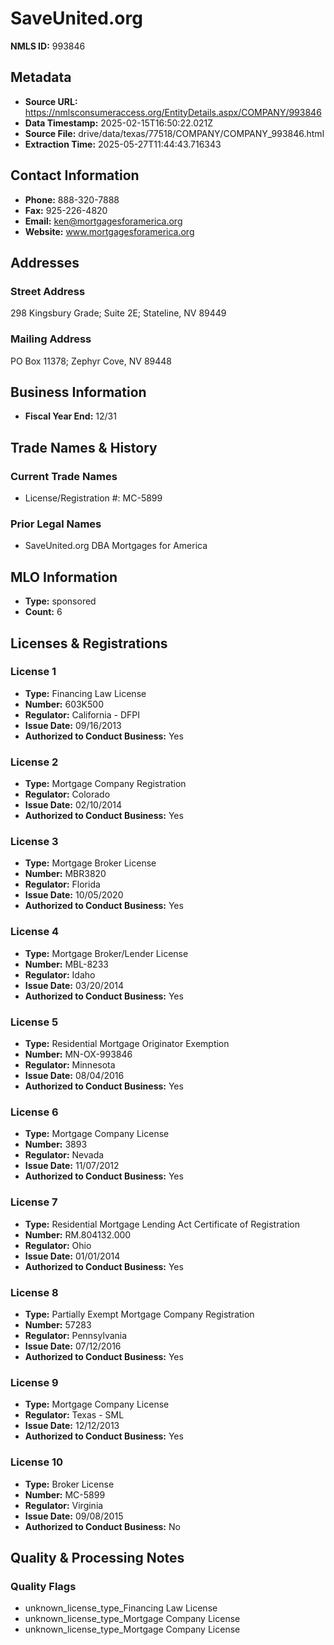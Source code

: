 # SaveUnited.org

**NMLS ID:** 993846

## Metadata
- **Source URL:** https://nmlsconsumeraccess.org/EntityDetails.aspx/COMPANY/993846
- **Data Timestamp:** 2025-02-15T16:50:22.021Z
- **Source File:** drive/data/texas/77518/COMPANY/COMPANY_993846.html
- **Extraction Time:** 2025-05-27T11:44:43.716343

## Contact Information
- **Phone:** 888-320-7888
- **Fax:** 925-226-4820
- **Email:** ken@mortgagesforamerica.org
- **Website:** www.mortgagesforamerica.org

## Addresses
### Street Address
298 Kingsbury Grade; Suite 2E; Stateline, NV 89449

### Mailing Address
PO Box 11378; Zephyr Cove, NV 89448

## Business Information
- **Fiscal Year End:** 12/31

## Trade Names & History
### Current Trade Names
- License/Registration #: MC-5899

### Prior Legal Names
- SaveUnited.org DBA Mortgages for America

## MLO Information
- **Type:** sponsored
- **Count:** 6

## Licenses & Registrations

### License 1
- **Type:** Financing Law License
- **Number:** 603K500
- **Regulator:** California - DFPI
- **Issue Date:** 09/16/2013
- **Authorized to Conduct Business:** Yes

### License 2
- **Type:** Mortgage Company Registration
- **Regulator:** Colorado
- **Issue Date:** 02/10/2014
- **Authorized to Conduct Business:** Yes

### License 3
- **Type:** Mortgage Broker License
- **Number:** MBR3820
- **Regulator:** Florida
- **Issue Date:** 10/05/2020
- **Authorized to Conduct Business:** Yes

### License 4
- **Type:** Mortgage Broker/Lender License
- **Number:** MBL-8233
- **Regulator:** Idaho
- **Issue Date:** 03/20/2014
- **Authorized to Conduct Business:** Yes

### License 5
- **Type:** Residential Mortgage Originator Exemption
- **Number:** MN-OX-993846
- **Regulator:** Minnesota
- **Issue Date:** 08/04/2016
- **Authorized to Conduct Business:** Yes

### License 6
- **Type:** Mortgage Company License
- **Number:** 3893
- **Regulator:** Nevada
- **Issue Date:** 11/07/2012
- **Authorized to Conduct Business:** Yes

### License 7
- **Type:** Residential Mortgage Lending Act Certificate of Registration
- **Number:** RM.804132.000
- **Regulator:** Ohio
- **Issue Date:** 01/01/2014
- **Authorized to Conduct Business:** Yes

### License 8
- **Type:** Partially Exempt Mortgage Company Registration
- **Number:** 57283
- **Regulator:** Pennsylvania
- **Issue Date:** 07/12/2016
- **Authorized to Conduct Business:** Yes

### License 9
- **Type:** Mortgage Company License
- **Regulator:** Texas - SML
- **Issue Date:** 12/12/2013
- **Authorized to Conduct Business:** Yes

### License 10
- **Type:** Broker License
- **Number:** MC-5899
- **Regulator:** Virginia
- **Issue Date:** 09/08/2015
- **Authorized to Conduct Business:** No

## Quality & Processing Notes
### Quality Flags
- unknown_license_type_Financing Law License
- unknown_license_type_Mortgage Company License
- unknown_license_type_Mortgage Company License
